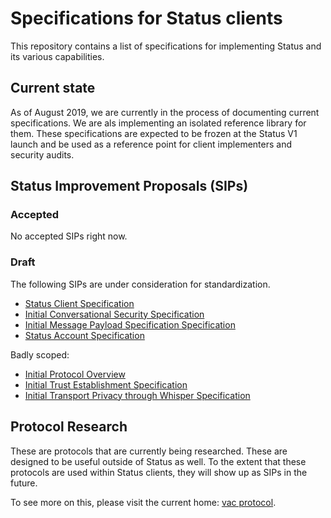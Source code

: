 # Specifications for Status clients

This repository contains a list of specifications for implementing Status and
its various capabilities.

## Current state

As of August 2019, we are currently in the process of documenting current
specifications. We are als implementing an isolated reference library for them.
These specifications are expected to be frozen at the Status V1 launch and be
used as a reference point for client implementers and security audits.

## Status Improvement Proposals (SIPs)

### Accepted

No accepted SIPs right now.

### Draft

The following SIPs are under consideration for standardization.

- [Status Client Specification](status-spec.md)
- [Initial Conversational Security Specification](status-secure-transport-spec.md)
- [Initial Message Payload Specification Specification](status-payloads-spec.md)
- [Status Account Specification](status-account-spec.md)

Badly scoped:

- [Initial Protocol Overview](x4.md)
- [Initial Trust Establishment Specification](x5.md)
- [Initial Transport Privacy through Whisper Specification](x7.md)

## Protocol Research

These are protocols that are currently being researched. These are designed to
be useful outside of Status as well. To the extent that these protocols are used
within Status clients, they will show up as SIPs in the future.

To see more on this, please visit the current home: [vac
protocol](https://specs.vac.dev).
